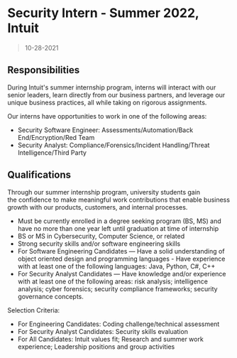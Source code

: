 # Security Intern - Summer 2022, Intuit

> 10-28-2021

## Responsibilities

During Intuit's summer internship program, interns will interact with our senior leaders, learn directly from our business partners, and leverage our unique business practices, all while taking on rigorous assignments.

Our interns have opportunities to work in one of the following areas:

- Security Software Engineer: Assessments/Automation/Back End/Encryption/Red Team
- Security Analyst: Compliance/Forensics/Incident Handling/Threat Intelligence/Third Party

## Qualifications

Through our summer internship program, university students gain the confidence to make meaningful work contributions that enable business growth with our products, customers, and internal processes.

- Must be currently enrolled in a degree seeking program (BS, MS) and have no more than one year left until graduation at time of internship
- BS or MS in Cybersecurity, Computer Science, or related
- Strong security skills and/or software engineering skills
- For Software Engineering Candidates — Have a solid understanding of object oriented design and programming languages - Have experience with at least one of the following languages: Java, Python, C#, C++
- For Security Analyst Candidates — Have knowledge and/or experience with at least one of the following areas: risk analysis; intelligence analysis; cyber forensics; security compliance frameworks; security governance concepts.

Selection Criteria:

- For Engineering Candidates: Coding challenge/technical assessment
- For Security Analyst Candidates: Security skills evaluation
- For All Candidates: Intuit values fit; Research and summer work experience; Leadership positions and group activities
